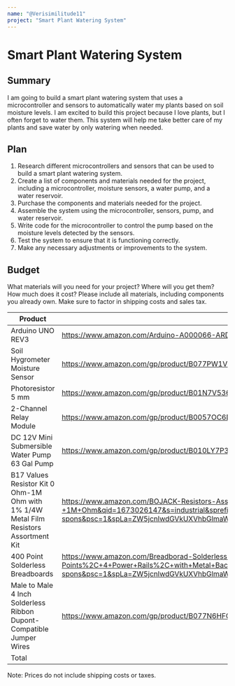 ```yaml
---
name: "@Verisimilitude11"
project: "Smart Plant Watering System"
---
```


# Smart Plant Watering System

## Summary

I am going to build a smart plant watering system that uses a microcontroller and sensors to automatically water my plants based on soil moisture levels. I am excited to build this project because I love plants, but I often forget to water them. This system will help me take better care of my plants and save water by only watering when needed.

## Plan

1. Research different microcontrollers and sensors that can be used to build a smart plant watering system.
2. Create a list of components and materials needed for the project, including a microcontroller, moisture sensors, a water pump, and a water reservoir.
3. Purchase the components and materials needed for the project.
4. Assemble the system using the microcontroller, sensors, pump, and water reservoir.
5. Write code for the microcontroller to control the pump based on the moisture levels detected by the sensors.
6. Test the system to ensure that it is functioning correctly.
7. Make any necessary adjustments or improvements to the system.

## Budget

What materials will you need for your project? Where will you get them? How much does it cost? Please include all materials, including components you already own. Make sure to factor in shipping costs and sales tax.

| Product         | Supplier/Link                         | Cost   |
| --------------- | ------------------------------------- | ------ |
| Arduino UNO REV3 | https://www.amazon.com/Arduino-A000066-ARDUINO-UNO-R3/dp/B008GRTSV6?ref_=ast_sto_dp&th=1&psc=1 | $28.50 |
| Soil Hygrometer Moisture Sensor | https://www.amazon.com/gp/product/B077PW1VW5/ref=as_li_tl?ie=UTF8&tag=arduinounomag-20&camp=1789&creative=9325&linkCode=as2&creativeASIN=B077PW1VW5&linkId=17d85eec9a01554cb83d262931d3a40d  | $7.50 |
| Photoresistor 5 mm | https://www.amazon.com/gp/product/B01N7V536K/ref=sw_img_1?smid=A2183UWDBUMPG&psc=1 | $5.99 |
| 2-Channel Relay Module | https://www.amazon.com/gp/product/B0057OC6D8/ref=sw_img_1?smid=ATVPDKIKX0DER&psc=1 | $7.39 |
| DC 12V Mini Submersible Water Pump 63 Gal Pump | https://www.amazon.com/gp/product/B010LY7P3Y/ref=as_li_tl?ie=UTF8&tag=arduinounomag-20&camp=1789&creative=9325&linkCode=as2&creativeASIN=B010LY7P3Y&linkId=1a6bfdd0aa309ea820e80864d4c23aa7 | $10.99 |
| B17 Values Resistor Kit 0 Ohm-1M Ohm with 1% 1/4W Metal Film Resistors Assortment Kit | https://www.amazon.com/BOJACK-Resistors-Assortment-Thermistor-Photoresistor/dp/B07QXP4KVZ/ref=sr_1_2_sspa?crid=29EDFNNOQPEP6&keywords=resistor+kit+1%2F4W+1%25+Resistor+Assortment+Kit%2C+10+Ohm+-+1M+Ohm&qid=1673026147&s=industrial&sprefix=resistor+kit+1%2F4w+1%25+resistor+assortment+kit%2C+10+ohm+-+1m+ohm%2Cindustrial%2C159&sr=1-2-spons&psc=1&spLa=ZW5jcnlwdGVkUXVhbGlmaWVyPUEyU1FGSjJOVFcwSTBIJmVuY3J5cHRlZElkPUEwMzY5MjU3RzhHUlhETjZHMlJVJmVuY3J5cHRlZEFkSWQ9QTAyMDc5NjcyQkVTUE9BNzRKOU5PJndpZGdldE5hbWU9c3BfYXRmJmFjdGlvbj1jbGlja1JlZGlyZWN0JmRvTm90TG9nQ2xpY2s9dHJ1ZQ== | $9.99 |
| 400 Point Solderless Breadboards | https://www.amazon.com/Breadborad-Solderless-Breadboards-Distribution-Connecting/dp/B082VYXDF1/ref=sr_1_1_sspa?crid=31BC3MIK8KWGZ&keywords=Solderless+Plug-in+BreadBoard%2C+400+tie-Points%2C+4+Power+Rails%2C+with+Metal+Backing+Plate&qid=1673026210&s=industrial&sprefix=solderless+plug-in+breadboard%2C+400+tie-points%2C+4+power+rails%2C+with+metal+backing+plate%2Cindustrial%2C254&sr=1-1-spons&psc=1&spLa=ZW5jcnlwdGVkUXVhbGlmaWVyPUFSWFhEQlNHSTExMzAmZW5jcnlwdGVkSWQ9QTAwODM3NDQyWkk5UEI1VUk1QjlUJmVuY3J5cHRlZEFkSWQ9QTA5Mzc2MzUxTFJZVkUzNTRBR0paJndpZGdldE5hbWU9c3BfYXRmJmFjdGlvbj1jbGlja1JlZGlyZWN0JmRvTm90TG9nQ2xpY2s9dHJ1ZQ== | $12.99 |
| Male to Male 4 Inch Solderless Ribbon Dupont-Compatible Jumper Wires | https://www.amazon.com/gp/product/B077N6HFCX/ref=as_li_tl?ie=UTF8&tag=arduinounomag-20&camp=1789&creative=9325&linkCode=as2&creativeASIN=B077N6HFCX&linkId=edce9148441090ffc92edcfb113b3917 | $5.99 |
| Total | | $89.34 |

Note: Prices do not include shipping costs or taxes.
